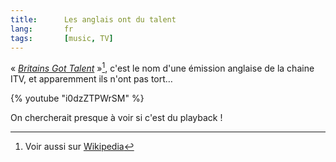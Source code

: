 ```yaml
---
title:      Les anglais ont du talent
lang:       fr
tags:       [music, TV]
---
```


« [*Britains Got Talent*](http://talent.itv.com/) »[^1], c'est le nom d'une émission anglaise de la chaine ITV, et apparemment ils n'ont pas tort…

[^1]: Voir aussi sur [Wikipedia](http://en.wikipedia.org/wiki/Britain's_Got_Talent)

{% youtube "i0dzZTPWrSM" %}

On chercherait presque à voir si c'est du playback !
